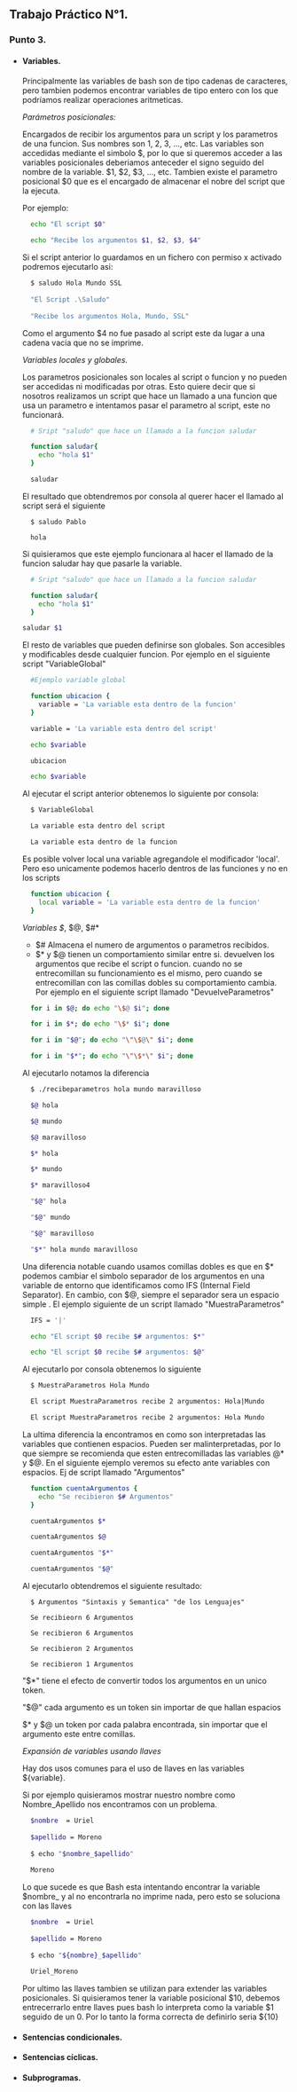 ## Trabajo Práctico N°1.
### Punto 3.
- #### Variables.
  Principalmente las  variables de bash son de tipo cadenas de caracteres, pero tambien podemos encontrar variables de tipo entero con los que podríamos realizar operaciones aritmeticas.
  
  *Parámetros posicionales:*
  
  Encargados de recibir los argumentos para un script y los parametros de una funcion. Sus nombres son 1, 2, 3, ..., etc. Las variables son accedidas mediante el simbolo $, por lo que si queremos acceder a las variables posicionales deberiamos anteceder el signo seguido del nombre de la variable. $1, $2, $3, ..., etc. Tambien existe el parametro posicional $0 que es el encargado de almacenar el nobre del script que la ejecuta.
  
  Por ejemplo:
  ~~~ bash
    echo "El script $0"
    
    echo "Recibe los argumentos $1, $2, $3, $4"
  ~~~
  
  Si el script anterior lo guardamos en un fichero con permiso x activado podremos ejecutarlo asi:

  ~~~ bash
    $ saludo Hola Mundo SSL
    
    "El Script .\Saludo"
    
    "Recibe los argumentos Hola, Mundo, SSL"
  ~~~

  Como el argumento $4 no fue pasado al script este da lugar a una cadena vacia que no se imprime.

  *Variables locales y globales.*

  Los parametros posicionales son locales al script o funcion y no pueden ser accedidas ni modificadas por otras. Esto quiere decir que si nosotros realizamos un script que hace un llamado a una funcion que usa un parametro e intentamos pasar el parametro al script, este no funcionará.

  ~~~ bash
    # Sript "saludo" que hace un llamado a la funcion saludar
  
    function saludar{
      echo "hola $1"
    }

    saludar
  ~~~

  El resultado que obtendremos por consola al querer hacer el llamado al script será el siguiente

  ~~~
    $ saludo Pablo
  
    hola
  ~~~

  Si quisieramos que este ejemplo funcionara al hacer el llamado de la funcion saludar hay que pasarle la variable.

  ~~~ bash
    # Sript "saludo" que hace un llamado a la funcion saludar
  
    function saludar{
      echo "hola $1"
    }
  
  saludar $1
  ~~~

  El resto de variables que pueden definirse son globales. Son accesibles y modificables desde cualquier funcion. Por ejemplo en el siguiente script "VariableGlobal"

  ~~~ bash
    #Ejemplo variable global
  
    function ubicacion {
      variable = 'La variable esta dentro de la funcion'
    }

    variable = 'La variable esta dentro del script'
  
    echo $variable
  
    ubicacion
  
    echo $variable
  ~~~

  Al ejecutar el script anterior obtenemos lo siguiente por consola:

  ~~~ bash
    $ VariableGlobal
  
    La variable esta dentro del script
  
    La variable esta dentro de la funcion
  ~~~

  Es posible volver local una variable agregandole el modificador 'local'. Pero eso unicamente podemos hacerlo dentros de las funciones y no en los scripts

  ~~~ bash
    function ubicacion {
      local variable = 'La variable esta dentro de la funcion'
    } 
  ~~~

  *Variables $*, $@, $#*
  - $# Almacena el numero de argumentos o parametros recibidos.
  - $* y $@ tienen un comportamiento similar entre si. devuelven los argumentos que recibe el script o funcion. cuando no se entrecomillan su funcionamiento es el mismo, pero cuando se entrecomillan con las comillas dobles su comportamiento cambia. Por ejemplo en el siguiente script llamado "DevuelveParametros"
  
  ~~~ bash
    for i in $@; do echo "\$@ $i"; done
  
    for i in $*; do echo "\$* $i"; done

    for i in "$@"; do echo "\"\$@\" $i"; done
  
    for i in "$*"; do echo "\"\$*\" $i"; done
  ~~~

  Al ejecutarlo notamos la diferencia

  ~~~ bash
    $ ./recibeparametros hola mundo maravilloso
  
    $@ hola
  
    $@ mundo
  
    $@ maravilloso
  
    $* hola
  
    $* mundo
  
    $* maravilloso4
  
    "$@" hola
  
    "$@" mundo
  
    "$@" maravilloso
  
    "$*" hola mundo maravilloso
  ~~~
  
  Una diferencia notable cuando usamos comillas dobles es que en $* podemos cambiar el simbolo separador de los argumentos en una variable de entorno que identificamos como IFS (Internal Field Separator). En cambio, con $@, siempre el separador sera un espacio simple . El ejemplo siguiente de un script llamado "MuestraParametros"

  ~~~ bash
    IFS = '|'
  
    echo "El script $0 recibe $# argumentos: $*"
  
    echo "El script $0 recibe $# argumentos: $@" 
  ~~~

  Al ejecutarlo por consola obtenemos lo siguiente

  ~~~ bash
    $ MuestraParametros Hola Mundo
  
    El script MuestraParametros recibe 2 argumentos: Hola|Mundo
  
    El script MuestraParametros recibe 2 argumentos: Hola Mundo
  ~~~

  La ultima diferencia la encontramos en como son interpretadas las variables que contienen espacios. Pueden ser malinterpretadas, por lo que siempre se recomienda que esten entrecomilladas las variables @* y $@. En el siguiente ejemplo veremos su efecto ante variables con espacios. Ej de script llamado "Argumentos"

  ~~~ bash
    function cuentaArgumentos {
      echo "Se recibieron $# Argumentos"
    }

    cuentaArgumentos $*

    cuentaArgumentos $@
  
    cuentaArgumentos "$*"
  
    cuentaArgumentos "$@"
  ~~~

  Al ejecutarlo obtendremos el siguiente resultado:

  ~~~
    $ Argumentos "Sintaxis y Semantica" "de los Lenguajes"
  
    Se recibieorn 6 Argumentos
  
    Se recibieron 6 Argumentos
  
    Se recibieron 2 Argumentos
  
    Se recibieron 1 Argumentos
  ~~~

  "$*" tiene el efecto de convertir todos los argumentos en un unico token.

  "$@" cada argumento es un token sin importar de que hallan espacios

  $* y $@ un token por cada palabra encontrada, sin importar que el argumento este entre comillas.

  *Expansión de variables usando llaves*
  
  Hay dos usos comunes para el uso de llaves en las variables ${variable}.

  Si por ejemplo quisieramos mostrar nuestro nombre como Nombre_Apellido nos encontramos con un problema.

  ~~~ bash
    $nombre  = Uriel
    
    $apellido = Moreno
    
    $ echo "$nombre_$apellido"
    
    Moreno
  ~~~

  Lo que sucede es que Bash esta intentando encontrar la variable $nombre_ y al no encontrarla no imprime nada, pero esto se soluciona con las llaves

  ~~~ bash
    $nombre  = Uriel
    
    $apellido = Moreno
    
    $ echo "${nombre}_$apellido"
    
    Uriel_Moreno
  ~~~

  Por ultimo las llaves tambien se utilizan para extender las variables posicionales. Si quisieramos tener la variable posicional $10, debemos entrecerrarlo entre llaves pues bash lo interpreta como la variable $1 seguido de un 0. Por lo tanto la forma correcta de definirlo seria ${10}

- #### Sentencias condicionales.
- #### Sentencias cíclicas.
- #### Subprogramas.